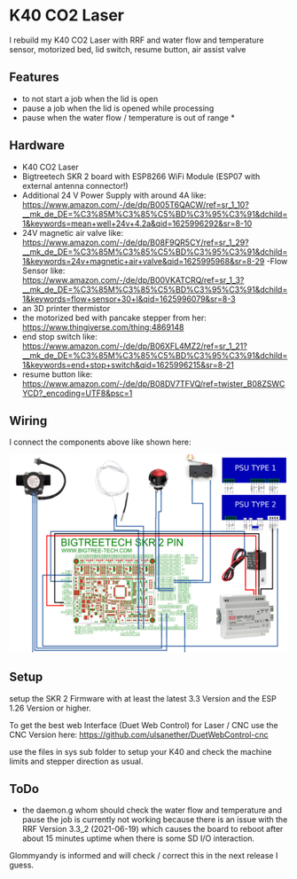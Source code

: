 # K40 CO2 Laser

I rebuild my K40 CO2 Laser with RRF and water flow and temperature sensor, motorized bed, lid switch, resume button, air assist valve

## Features
 - to not start a job when the lid is open
 - pause a job when the lid is opened while processing
 - pause when the water flow / temperature is out of range *

## Hardware

 - K40 CO2 Laser
 - Bigtreetech SKR 2 board with ESP8266 WiFi Module (ESP07 with external antenna connector!)
 - Additional 24 V Power Supply with around 4A like: https://www.amazon.com/-/de/dp/B005T6QACW/ref=sr_1_10?__mk_de_DE=%C3%85M%C3%85%C5%BD%C3%95%C3%91&dchild=1&keywords=mean+well+24v+4.2a&qid=1625996292&sr=8-10
 - 24V magnetic air valve like: https://www.amazon.com/-/de/dp/B08F9QR5CY/ref=sr_1_29?__mk_de_DE=%C3%85M%C3%85%C5%BD%C3%95%C3%91&dchild=1&keywords=24v+magnetic+air+valve&qid=1625995968&sr=8-29
  -Flow Sensor like: https://www.amazon.com/-/de/dp/B00VKATCRQ/ref=sr_1_3?__mk_de_DE=%C3%85M%C3%85%C5%BD%C3%95%C3%91&dchild=1&keywords=flow+sensor+30+l&qid=1625996079&sr=8-3
  - an 3D printer thermistor
  - the motorized bed with pancake stepper from her: https://www.thingiverse.com/thing:4869148
  - end stop switch like: https://www.amazon.com/-/de/dp/B06XFL4MZ2/ref=sr_1_21?__mk_de_DE=%C3%85M%C3%85%C5%BD%C3%95%C3%91&dchild=1&keywords=end+stop+switch&qid=1625996215&sr=8-21
  - resume button like: https://www.amazon.com/-/de/dp/B08DV7TFVQ/ref=twister_B08ZSWCYCD?_encoding=UTF8&psc=1

## Wiring

I connect the components above like shown here:

![wiring](img/wiring-diagram.png)

## Setup

setup the SKR 2 Firmware with at least the latest 3.3 Version and the ESP 1.26 Version or higher.

To get the best web Interface (Duet Web Control) for Laser / CNC use the CNC Version here:
https://github.com/ulsanether/DuetWebControl-cnc

use the files in sys sub folder to setup your K40 and check the machine limits and stepper direction as usual.

## ToDo

* the daemon.g whom should check the water flow and temperature and pause the job is currently not working because there is an issue with the RRF Version 3.3_2 (2021-06-19) which causes the board to reboot after about 15 minutes uptime when there is some SD I/O interaction.

Glommyandy is informed and will check / correct this in the next release I guess.
